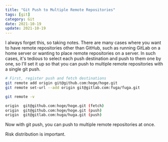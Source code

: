 ```yaml
---
title: "Git Push to Multiple Remote Repositories"
tags: [git]
category: Git
date: 2021-10-19
update: 2021-10-19
---
```


I always forget this, so taking notes.
There are many cases where you want to have remote repositories other than GitHub, such as running GitLab on a home server or wanting to place remote repositories on a server.
In such cases, it's tedious to select each push destination and push to them one by one, so I'll set it up so that you can push to multiple remote repositories with a single git push.

```bash
# First, register push and fetch destinations
git remote add origin git@github.com:hoge/hoge.git
git remote set-url --add origin git@gitlab.com:fuga/fuga.git

git remote -v

origin  git@github.com:hoge/hoge.git (fetch)
origin  git@github.com:hoge/hoge.git (push)
origin  git@gitlab.com:huga/huga.git (push)
```

Now with git push, you can push to multiple remote repositories at once.

Risk distribution is important.